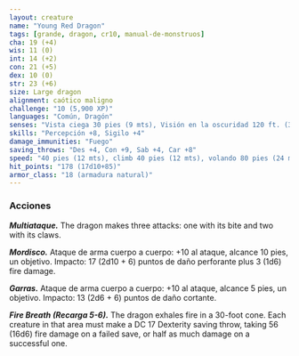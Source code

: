 ```yaml
---
layout: creature
name: "Young Red Dragon"
tags: [grande, dragon, cr10, manual-de-monstruos]
cha: 19 (+4)
wis: 11 (0)
int: 14 (+2)
con: 21 (+5)
dex: 10 (0)
str: 23 (+6)
size: Large dragon
alignment: caótico maligno
challenge: "10 (5,900 XP)"
languages: "Común, Dragón"
senses: "Vista ciega 30 pies (9 mts), Visión en la oscuridad 120 ft. (36 mts)"
skills: "Percepción +8, Sigilo +4"
damage_immunities: "Fuego"
saving_throws: "Des +4, Con +9, Sab +4, Car +8"
speed: "40 pies (12 mts), climb 40 pies (12 mts), volando 80 pies (24 mts)"
hit_points: "178 (17d10+85)"
armor_class: "18 (armadura natural)"
---
```


### Acciones

***Multiataque.*** The dragon makes three attacks: one with its bite and two with its claws.

***Mordisco.*** Ataque de arma cuerpo a cuerpo: +10 al ataque, alcance 10 pies, un objetivo. Impacto: 17 (2d10 + 6) puntos de daño perforante plus 3 (1d6) fire damage.

***Garras.*** Ataque de arma cuerpo a cuerpo: +10 al ataque, alcance 5 pies, un objetivo. Impacto: 13 (2d6 + 6) puntos de daño cortante.

***Fire Breath (Recarga 5-6).*** The dragon exhales fire in a 30-foot cone. Each creature in that area must make a DC 17 Dexterity saving throw, taking 56 (16d6) fire damage on a failed save, or half as much damage on a successful one.
